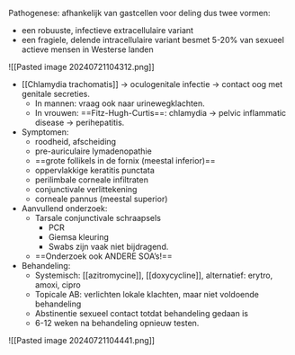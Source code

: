 Pathogenese:
afhankelijk van gastcellen voor deling
dus twee vormen: 
- een robuuste, infectieve extracellulaire variant
- een fragiele, delende intracellulaire variant
besmet 5-20% van sexueel actieve mensen in Westerse landen

![[Pasted image 20240721104312.png]]

- [[Chlamydia trachomatis]] -> oculogenitale infectie -> contact oog met genitale secreties.
    - In mannen: vraag ook naar urinewegklachten.
    - In vrouwen: ==Fitz-Hugh-Curtis==: chlamydia -> pelvic inflammatic disease -> perihepatitis. 
- Symptomen:
    - roodheid, afscheiding
    - pre-auriculaire lymadenopathie
    - ==grote follikels in de fornix (meestal inferior)==
    - oppervlakkige keratitis punctata
    - perilimbale corneale infiltraten
    - conjunctivale verlittekening
    - corneale pannus (meestal superior)
- Aanvullend onderzoek:
    - Tarsale conjunctivale schraapsels
        - PCR
        - Giemsa kleuring
        - Swabs zijn vaak niet bijdragend.
    - ==Onderzoek ook ANDERE SOA’s!==
- Behandeling:
    - Systemisch: [[azitromycine]], [[doxycycline]], alternatief: erytro, amoxi, cipro
    - Topicale AB: verlichten lokale klachten, maar niet voldoende behandeling
    - Abstinentie sexueel contact totdat behandeling gedaan is
    - 6-12 weken na behandeling opnieuw testen.   

![[Pasted image 20240721104441.png]]